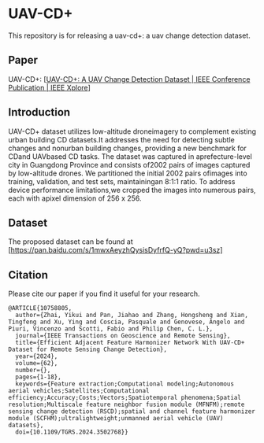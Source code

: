 # UAV-CD+

This repository is for releasing a uav-cd+: a uav change detection dataset.


## Paper

UAV-CD+: [[UAV-CD+: A UAV Change Detection Dataset | IEEE Conference Publication | IEEE Xplore](https://ieeexplore.ieee.org/document/10758805)]

## Introduction
UAV-CD+ dataset utilizes low-altitude droneimagery to complement existing urban building CD datasets.It addresses the need for detecting subtle changes and nonurban building changes, providing a new benchmark for CDand UAVbased CD tasks. The dataset was captured in aprefecture-level city in Guangdong Province and consists of2002 pairs of images captured by low-altitude drones. We partitioned the initial 2002 pairs ofimages into training, validation, and test sets, maintainingan 8:1:1 ratio. To address device performance limitations,we cropped the images into numerous pairs, each with apixel dimension of 256 x 256. 
## Dataset

The proposed dataset can be found at [https://pan.baidu.com/s/1mwxAeyzhQysisDyfrfQ-yQ?pwd=u3sz] 

## Citation

Please cite our paper if you find it useful for your research.

```
@ARTICLE{10758805,
  author={Zhai, Yikui and Pan, Jiahao and Zhang, Hongsheng and Xian, Tingfeng and Xu, Ying and Coscia, Pasquale and Genovese, Angelo and Piuri, Vincenzo and Scotti, Fabio and Philip Chen, C. L.},
  journal={IEEE Transactions on Geoscience and Remote Sensing}, 
  title={Efficient Adjacent Feature Harmonizer Network With UAV-CD+ Dataset for Remote Sensing Change Detection}, 
  year={2024},
  volume={62},
  number={},
  pages={1-18},
  keywords={Feature extraction;Computational modeling;Autonomous aerial vehicles;Satellites;Computational efficiency;Accuracy;Costs;Vectors;Spatiotemporal phenomena;Spatial resolution;Multiscale feature neighbor fusion module (MFNFM);remote sensing change detection (RSCD);spatial and channel feature harmonizer module (SCFHM);ultralightweight;unmanned aerial vehicle (UAV) datasets},
  doi={10.1109/TGRS.2024.3502768}}


```

